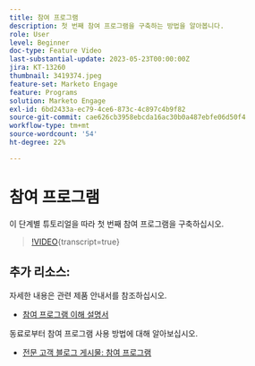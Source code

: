 ```yaml
---
title: 참여 프로그램
description: 첫 번째 참여 프로그램을 구축하는 방법을 알아봅니다.
role: User
level: Beginner
doc-type: Feature Video
last-substantial-update: 2023-05-23T00:00:00Z
jira: KT-13260
thumbnail: 3419374.jpeg
feature-set: Marketo Engage
feature: Programs
solution: Marketo Engage
exl-id: 6bd2433a-ec79-4ce6-873c-4c897c4b9f82
source-git-commit: cae626cb3958ebcda16ac30b0a487ebfe06d50f4
workflow-type: tm+mt
source-wordcount: '54'
ht-degree: 22%

---
```


# 참여 프로그램

이 단계별 튜토리얼을 따라 첫 번째 참여 프로그램을 구축하십시오.

>[!VIDEO](https://video.tv.adobe.com/v/3452686/?captions=kor&learn=on){transcript=true}

## 추가 리소스:

자세한 내용은 관련 제품 안내서를 참조하십시오.

* [참여 프로그램 이해 설명서](https://experienceleague.adobe.com/docs/marketo/using/product-docs/email-marketing/drip-nurturing/creating-an-engagement-program/understanding-engagement-programs.html?lang=ko)

동료로부터 참여 프로그램 사용 방법에 대해 알아보십시오.

* [전문 고객 블로그 게시물: 참여 프로그램](https://nation.marketo.com/t5/product-blogs/marketo-success-series-engagement-programs/ba-p/301712)
